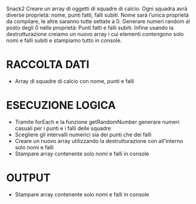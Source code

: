 Snack2
Creare un array di oggetti di squadre di calcio. Ogni squadra avrà diverse proprietà: nome, punti fatti, falli subiti.
Nome sarà l’unica proprietà da compilare, le altre saranno tutte settate a 0.
Generare numeri random al posto degli 0 nelle proprietà:
Punti fatti e falli subiti.
Infine usando la destrutturazione creiamo un nuovo array i cui elementi contengono solo nomi e falli subiti e stampiamo tutto in console.

# RACCOLTA DATI
- Array di squadre di calcio con nome, punti e falli

# ESECUZIONE LOGICA
- Tramite forEach e la funzione getRandomNumber generare numeri casuali per i punti e i falli delle squadre
- Scegliere gli intervalli numerici sia dei punti che dei falli
- Creare un nuovo array utilizzando la destrutturazione con all'interno solo nomi e falli
- Stampare array contenente solo nomi e falli in console

# OUTPUT
- Stampare array contenente solo nomi e falli in console